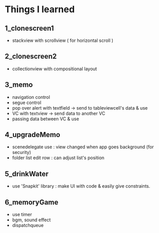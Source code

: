 # Things I learned

## 1_clonescreen1

- stackview with scrollview ( for horizontal scroll )

## 2_clonescreen2

- collectionview with compositional layout

## 3_memo

- navigation control
- segue control
- pop over alert with textfield -> send to tableviewcell's data & use
- VC with textview -> send data to another VC
- passing data between VC & use

## 4_upgradeMemo

- scenedelegate use
: view changed when app goes background (for security)
- folder list edit row
: can adjust list's position

## 5_drinkWater

- use 'Snapkit' library
: make UI with code & easily give constraints.


## 6_memoryGame

- use timer
- bgm, sound effect 
- dispatchqueue 
